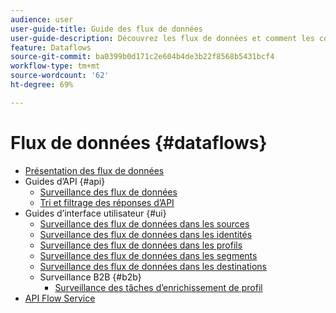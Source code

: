 ```yaml
---
audience: user
user-guide-title: Guide des flux de données
user-guide-description: Découvrez les flux de données et comment les configurer sur différents services.
feature: Dataflows
source-git-commit: ba0399b0d171c2e604b4de3b22f8568b5431bcf4
workflow-type: tm+mt
source-wordcount: '62'
ht-degree: 69%

---
```



# Flux de données {#dataflows}

- [Présentation des flux de données](./home.md)
- Guides d’API {#api}
   - [Surveillance des flux de données](./api/monitor.md)
   - [Tri et filtrage des réponses d’API](./api/sort-and-filter.md)
- Guides d’interface utilisateur {#ui}
   - [Surveillance des flux de données dans les sources](./ui/monitor-sources.md)
   - [Surveillance des flux de données dans les identités](./ui/monitor-identities.md)
   - [Surveillance des flux de données dans les profils](./ui/monitor-profiles.md)
   - [Surveillance des flux de données dans les segments](./ui/monitor-segments.md)
   - [Surveillance des flux de données dans les destinations](./ui/monitor-destinations.md)
   - Surveillance B2B {#b2b}
      - [Surveillance des tâches d’enrichissement de profil](./ui/b2b/monitor-profile-enrichment.md)
- [API Flow Service](https://www.adobe.io/experience-platform-apis/references/flow-service/)